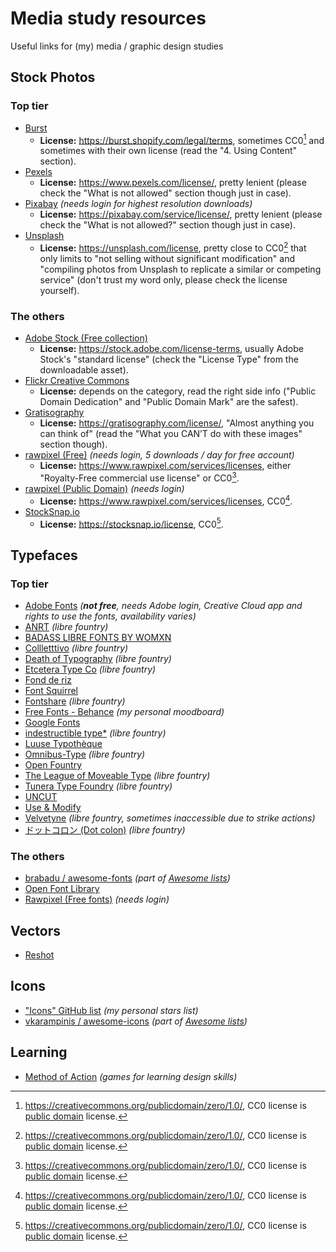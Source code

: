 <!--
PHOTOS:
https://morguefile.com/ (needs login to download)
https://freenaturestock.com/
https://kaboompics.com/
https://magdeleine.co/browse/

https://jaymantri.com/
https://moveast.me/
https://www.splitshire.com/

https://artvee.com/

https://www.designbombs.com/free-stock-photos/
https://blogs.ntu.edu.sg/openimagecollections/

TYPEFACES
https://gitlab.com/velvetyne , https://fontesk.com/designer/velvetyne/ , https://www.1001fonts.com/users/velvetyne/
https://noirblancrouge.com/category-font/open-custom_fonts/ , https://github.com/noirblancrouge
https://kroje.org/en/
https://typotheque.genderfluid.space/index.html

student use / limited free fonts:
https://www.atipofoundry.com/
https://www.typeforward.com/
https://off-type.com/
https://shriftovik.com/
https://www.typeforward.com/

https://www.poussetafonte.com/
https://www.awwwards.com/awwwards/collections/free-fonts/
https://pimpmytype.com/font-license/free/
https://pimpmytype.com/free-quality-fonts/
https://beautifulwebtype.com/
https://www.fontpair.co/
https://www.freefaces.gallery
https://www.webdesignerdepot.com/2020/08/17-open-source-fonts-youll-actually-love/
https://neuronthemes.com/best-free-block-fonts-in-2021/
https://pinspiry.com/category/free-resources/fonts/
https://cargo.site/Fonts
https://itch.io/game-assets/free/tag-fonts
https://github.com/google/fonts/labels/I%20New%20Font
https://typography.pablolarah.cl/
https://www.paratype.com/catalog/fontoscope?freefonts=true&sortType=bestsellers

INSPIRATION
https://www.typographicposters.com/archive
https://brutalistwebsites.com/
https://www.typewolf.com/
https://trendlist.org/
https://gutenbergman.com/

LEARNING
http://typogui.de/
https://www.pierrickcalvez.com/journal/a-five-minutes-guide-to-better-typography
https://bjango.com/articles/opticaladjustments/
https://medium.muz.li/optical-effects-9fca82b4cd9a ➜ https://archive.ph/Ar3Wb ➜ http://web.archive.org/web/20230213175335/https://medium.muz.li/optical-effects-9fca82b4cd9a?gi=527e0f118d4e
https://blog.prototypr.io/11-optical-illusions-found-in-visual-design-295e7ae211b9 ➜ https://archive.ph/IQDzS ➜ http://web.archive.org/web/20230213175513/https://blog.prototypr.io/11-optical-illusions-found-in-visual-design-295e7ae211b9?gi=93b9896148ea

VECTORS
https://shapes.framer.website/

UNCATEGORIED
https://culturehustle.com/products/freetone ➜ https://culturehustle.com/a/downloads/-/d72d64b421f0bb0a/ff36f77c6684a31e
https://fontsarena.com/licenses-explained/ ➜ https://archive.ph/7vuUE ➜ http://web.archive.org/web/20220624180753/https://fontsarena.com/licenses-explained/
https://www.creativelivesinprogress.com/
https://dribbble.com/resources/creative-process
https://www.typography.com/blog/typographic-doubletakes
https://avid.miraheze.org/wiki/Main_Page
https://eycndy.com/
https://soundcloud.com/nocopyrightsounds , https://www.youtube.com/user/nocopyrightsounds , https://ncs.io
https://www.free-stock-music.com
https://anthonyhobday.com/sideprojects/saferules/

-->

# Media study resources
Useful links for (my) media / graphic design studies

## Stock Photos

### Top tier
- [Burst](https://burst.shopify.com/)
  - **License:** <https://burst.shopify.com/legal/terms>, sometimes CC0[^1] and sometimes with their own license (read the "4. Using Content" section).
- [Pexels](https://www.pexels.com/)
  - **License:** <https://www.pexels.com/license/>, pretty lenient (please check the "What is not allowed" section though just in case).
- [Pixabay](https://pixabay.com/) *(needs login for highest resolution downloads)*
  - **License:** <https://pixabay.com/service/license/>, pretty lenient (please check the "What is not allowed?" section though just in case).
- [Unsplash](https://unsplash.com/)
  - **License:** <https://unsplash.com/license>, pretty close to CC0[^1] that only limits to "not selling without significant modification" and "compiling photos from Unsplash to replicate a similar or competing service" (don't trust my word only, please check the license yourself).

### The others
- [Adobe Stock (Free collection)](https://stock.adobe.com/ca/free)
  - **License:** <https://stock.adobe.com/license-terms>, usually Adobe Stock's "standard license" (check the "License Type" from the downloadable asset).
- [Flickr Creative Commons](https://www.flickr.com/creativecommons/)
  - **License:** depends on the category, read the right side info ("Public Domain Dedication" and "Public Domain Mark" are the safest).
- [Gratisography](https://gratisography.com/)
  - **License:** <https://gratisography.com/license/>, "Almost anything you can think of" (read the "What you CAN’T do with these images" section though).
- [rawpixel (Free)](https://www.rawpixel.com/free-images) *(needs login, 5 downloads / day for free account)*
  - **License:** <https://www.rawpixel.com/services/licenses>, either "Royalty-Free commercial use license" or CC0[^1].
- [rawpixel (Public Domain)](https://www.rawpixel.com/public-domain) *(needs login)*
  - **License:** <https://www.rawpixel.com/services/licenses>, CC0[^1].
- [StockSnap.io](https://stocksnap.io/)
  - **License:** <https://stocksnap.io/license>, CC0[^1].

## Typefaces

### Top tier
- [Adobe Fonts](https://fonts.adobe.com/) *(**not free**, needs Adobe login, Creative Cloud app and rights to use the fonts, availability varies)*
- [ANRT](https://anrt-nancy.fr/anrt-22/en/fonts) *(libre fountry)*
- [BADASS LIBRE FONTS BY WOMXN](https://www.design-research.be/by-womxn/)
- [Collletttivo](https://www.collletttivo.it/) *(libre fountry)*
- [Death of Typography](https://deathoftypography.com/typefaces/) *(libre fountry)*
- [Etcetera Type Co](https://www.etceteratype.co/) *(libre fountry)*
- [Fond de riz](https://fonderiz.fr/)
- [Font Squirrel](https://www.fontsquirrel.com/)
- [Fontshare](https://www.fontshare.com/) *(libre fountry)*
- [Free Fonts - Behance](https://www.behance.net/collection/35882773/Free-Fonts) *(my personal moodboard)*
- [Google Fonts](https://fonts.google.com/)
- [indestructible type*](http://indestructible-type.github.io/) *(libre fountry)*
- [Luuse Typothèque](https://typotheque.luuse.fun/)
- [Omnibus-Type](https://www.omnibus-type.com/) *(libre fountry)*
- [Open Fountry](https://open-foundry.com/fonts)
- [The League of Moveable Type](https://www.theleagueofmoveabletype.com/) *(libre fountry)*
- [Tunera Type Foundry](https://www.tunera.xyz/) *(libre fountry)*
- [UNCUT](https://uncut.wtf/)
- [Use & Modify](https://usemodify.com/)
- [Velvetyne](https://velvetyne.fr/) *(libre fountry, sometimes inaccessible due to strike actions)*
- [ドットコロン (Dot colon)](https://dotcolon.net/) *(libre fountry)*

### The others
- [brabadu / awesome-fonts](https://github.com/brabadu/awesome-fonts) *(part of [Awesome lists](https://github.com/sindresorhus/awesome))*
- [Open Font Library](https://fontlibrary.org/)
- [Rawpixel (Free fonts)](https://www.rawpixel.com/topic/283/open-source-fonts) *(needs login)*

## Vectors

- [Reshot](https://www.reshot.com/free-vector-illustrations/)

## Icons

- ["Icons" GitHub list](https://github.com/stars/krisu5/lists/icons) *(my personal stars list)*
- [vkarampinis / awesome-icons](https://github.com/vkarampinis/awesome-icons) *(part of [Awesome lists](https://github.com/sindresorhus/awesome))*

## Learning

- [Method of Action](https://method.ac/) *(games for learning design skills)*

[^1]: <https://creativecommons.org/publicdomain/zero/1.0/>, CC0 license is [public domain](https://simple.wikipedia.org/wiki/Public_domain) license.